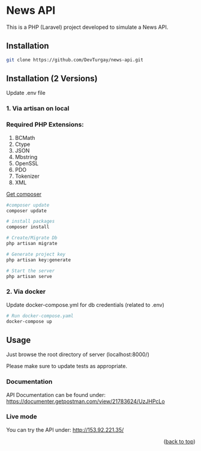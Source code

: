 # News API

This is a PHP (Laravel) project developed to simulate a News API.
## Installation


```bash
git clone https://github.com/DevTurgay/news-api.git
```

## Installation (2 Versions)

Update .env file

### 1. Via artisan on local

### Required PHP Extensions:
1. BCMath
2. Ctype
3. JSON
4. Mbstring
5. OpenSSL
6. PDO
7. Tokenizer
8. XML

[Get composer](https://getcomposer.org/download/)


```bash
#composer update
composer update

# install packages
composer install

# Create/Migrate Db
php artisan migrate

# Generate project key
php artisan key:generate

# Start the server
php artisan serve
```
### 2. Via docker

Update docker-compose.yml for db credentials (related to .env)

```bash
# Run docker-compose.yaml
docker-compose up
```

## Usage
Just browse the root directory of server (localhost:8000/)

Please make sure to update tests as appropriate.

### Documentation
API Documentation can be found under:
https://documenter.getpostman.com/view/21783624/UzJHPcLo

### Live mode
You can try the API under:
http://153.92.221.35/

<p align="right">(<a href="#top">back to top</a>)</p>
